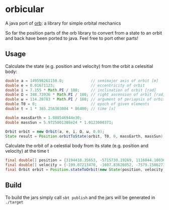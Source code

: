 # orbicular
A java port of [orb](https://github.com/benelsen/orb): a library for simple orbital mechanics

So far the position parts of the orb library to convert from a state to an orbit and back have been ported to java. Feel free to port other parts!

## Usage

Calculate the state (e.g. position and velocity) from the orbit a celesitial body:
  
```java
double a = 149598261150.0;            // semimajor axis of orbit [m]
double e = 0.01671123;                // eccentricity of orbit
double i = 7.155 * Math.PI / 180;     // inclination of orbit [rad]
double Ω = 348.73936 * Math.PI / 180; // right ascension of orbit [rad]
double ω = 114.20783 * Math.PI / 180; // argument of periapsis of orbit [rad]
double T0 = 0;                        // epoch of given elements
double t = 1 * 365.256363004 * 86400; // time [s]

double massEarth = 1.988546944e30;
double massSun = 5.9725801308e24 * 1.0123000371;

Orbit orbit = new Orbit(a, e, i, Ω, ω, 0.0);
State result = Position.orbitToState(orbit, T0, 0, massEarth, massSun);
```

Calculate the orbit of a celestial body from its state (e.g. position and velocity) at the time t
  
```java
final double[] position = {3194418.35653, -5715730.19269, 1116844.10036};
final double[] velocity = {-199.07213470, -1607.83626052, -7579.15862735};
final Orbit orbit = Position.stateToOrbit(new State(position, velocity), t, massEarth, 0.0);
```

## Build

To build the jars simply call ``sbt publish`` and the jars will be generated in ``./target``